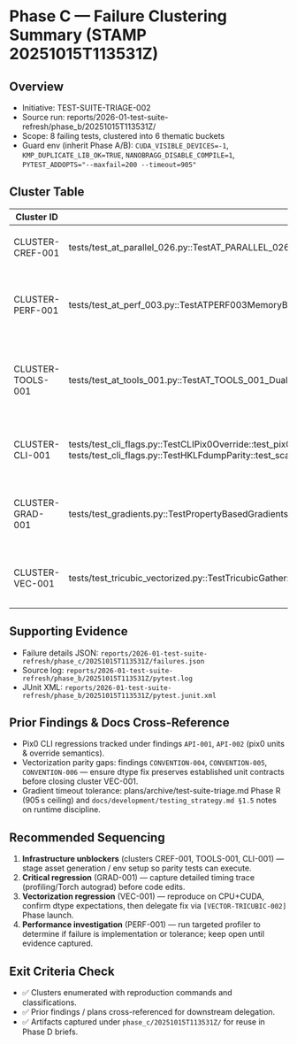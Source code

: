 # Phase C — Failure Clustering Summary (STAMP 20251015T113531Z)

## Overview
- Initiative: TEST-SUITE-TRIAGE-002
- Source run: reports/2026-01-test-suite-refresh/phase_b/20251015T113531Z/
- Scope: 8 failing tests, clustered into 6 thematic buckets
- Guard env (inherit Phase A/B): `CUDA_VISIBLE_DEVICES=-1`, `KMP_DUPLICATE_LIB_OK=TRUE`, `NANOBRAGG_DISABLE_COMPILE=1`, `PYTEST_ADDOPTS="--maxfail=200 --timeout=905"`

## Cluster Table

| Cluster ID | Tests (nodeids) | Classification | Suspected Cause | Reproduction Command | Linked Plans / Notes |
| --- | --- | --- | --- | --- | --- |
| CLUSTER-CREF-001 | tests/test_at_parallel_026.py::TestAT_PARALLEL_026_TriclinicAbsolutePosition::test_triclinic_absolute_peak_position_vs_c | Infrastructure gap | `scripts/c_reference_runner` cannot locate NB_C_BIN → C run returns None | `NB_C_BIN=./golden_suite_generator/nanoBragg KMP_DUPLICATE_LIB_OK=TRUE pytest -v tests/test_at_parallel_026.py::TestAT_PARALLEL_026_TriclinicAbsolutePosition::test_triclinic_absolute_peak_position_vs_c` | Depends on C binary setup; tie to `[TEST-GOLDEN-001]` refresh + `docs/development/testing_strategy.md §2.5` parity guard |
| CLUSTER-PERF-001 | tests/test_at_perf_003.py::TestATPERF003MemoryBandwidth::test_memory_bandwidth_utilization | Implementation/perf regression | Median runtime scaling at 2048² drops bandwidth to 0.176 GB/s (<50% of 512² baseline). Possible memory allocator regression or test tolerance drift. | `KMP_DUPLICATE_LIB_OK=TRUE pytest -v tests/test_at_perf_003.py::TestATPERF003MemoryBandwidth::test_memory_bandwidth_utilization` | Likely feeds into `[PERF-PYTORCH-004]` (kernel fusion/perf uplift). Needs profiler evidence before code changes. |
| CLUSTER-TOOLS-001 | tests/test_at_tools_001.py::TestAT_TOOLS_001_DualRunnerComparison::test_script_integration | Infrastructure gap | `scripts/nb_compare.py` path resolution fails (returncode=2). Probably due to CLI invoking script from repo root while file lives under `scripts/nb_compare`. | `KMP_DUPLICATE_LIB_OK=TRUE pytest -v tests/test_at_tools_001.py::TestAT_TOOLS_001_DualRunnerComparison::test_script_integration` | Coordinate with `[TOOLING-DUAL-RUNNER-001]`; ensure `scripts/validation/README.md` path contract upheld. |
| CLUSTER-CLI-001 | tests/test_cli_flags.py::TestCLIPix0Override::test_pix0_vector_mm_beam_pivot[cpu] ; tests/test_cli_flags.py::TestHKLFdumpParity::test_scaled_hkl_roundtrip | Infrastructure gap / missing golden assets | `pix0_expected.json` and `scaled.hkl` golden outputs absent. CLI scaffolding incomplete after CLI-DEFAULTS fixes. | `KMP_DUPLICATE_LIB_OK=TRUE pytest -v tests/test_cli_flags.py -k "pix0_vector_mm_beam_pivot or scaled_hkl_roundtrip"` | Blocks `[CLI-FLAGS-003]` plan; also intersects findings API-001/API-002 (pix0 semantics). Requires golden regeneration + docs update before enabling tests. |
| CLUSTER-GRAD-001 | tests/test_gradients.py::TestPropertyBasedGradients::test_property_gradient_stability | Critical performance regression | Timeout after 905 s (Phase Q baseline 839.14 s). Suggests new slowdown in grad path (possibly vectorization or torch.compile guard). | `timeout 1200 env CUDA_VISIBLE_DEVICES=-1 KMP_DUPLICATE_LIB_OK=TRUE NANOBRAGG_DISABLE_COMPILE=1 pytest -vv tests/test_gradients.py::TestPropertyBasedGradients::test_property_gradient_stability` | Highest priority per testing_strategy §1.4; tie to `[PERF-PYTORCH-004]` and 905 s tolerance uplift SOP (plans/active/test-suite-triage-rerun.md Phase B notes). |
| CLUSTER-VEC-001 | tests/test_tricubic_vectorized.py::TestTricubicGather::{test_vectorized_matches_scalar,test_oob_warning_single_fire} | Implementation regression | Float32 vs Float64 mismatch introduced in tricubic vectorized path (likely dtype guard removed). | `KMP_DUPLICATE_LIB_OK=TRUE pytest -v tests/test_tricubic_vectorized.py::TestTricubicGather::test_vectorized_matches_scalar` | Directly maps to `[VECTOR-TRICUBIC-002]` Phase relaunch; coordinate with plans/active/vectorization.md (tricubic focus) + findings CONVENTION-004/005/006 parity gates. |

## Supporting Evidence
- Failure details JSON: `reports/2026-01-test-suite-refresh/phase_c/20251015T113531Z/failures.json`
- Source log: `reports/2026-01-test-suite-refresh/phase_b/20251015T113531Z/pytest.log`
- JUnit XML: `reports/2026-01-test-suite-refresh/phase_b/20251015T113531Z/pytest.junit.xml`

## Prior Findings & Docs Cross-Reference
- Pix0 CLI regressions tracked under findings `API-001`, `API-002` (pix0 units & override semantics).
- Vectorization parity gaps: findings `CONVENTION-004`, `CONVENTION-005`, `CONVENTION-006` — ensure dtype fix preserves established unit contracts before closing cluster VEC-001.
- Gradient timeout tolerance: plans/archive/test-suite-triage.md Phase R (905 s ceiling) and `docs/development/testing_strategy.md §1.5` notes on runtime discipline.

## Recommended Sequencing
1. **Infrastructure unblockers** (clusters CREF-001, TOOLS-001, CLI-001) — stage asset generation / env setup so parity tests can execute.
2. **Critical regression** (GRAD-001) — capture detailed timing trace (profiling/Torch autograd) before code edits.
3. **Vectorization regression** (VEC-001) — reproduce on CPU+CUDA, confirm dtype expectations, then delegate fix via `[VECTOR-TRICUBIC-002]` Phase launch.
4. **Performance investigation** (PERF-001) — run targeted profiler to determine if failure is implementation or tolerance; keep open until evidence captured.

## Exit Criteria Check
- ✅ Clusters enumerated with reproduction commands and classifications.
- ✅ Prior findings / plans cross-referenced for downstream delegation.
- ✅ Artifacts captured under `phase_c/20251015T113531Z/` for reuse in Phase D briefs.
